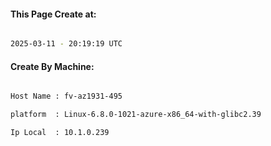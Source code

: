 
   
#### This Page Create at:

```bash

2025-03-11 - 20:19:19 UTC

```

#### Create By Machine:

```bash

Host Name : fv-az1931-495

platform  : Linux-6.8.0-1021-azure-x86_64-with-glibc2.39

Ip Local  : 10.1.0.239

```


